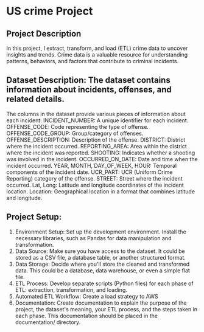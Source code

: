 # US crime Project 

## Project Description 
In this project, I extract, transform, and load (ETL) crime data to uncover insights and trends. Crime data is a valuable resource for understanding patterns, behaviors, and factors that contribute to criminal incidents. 

## Dataset Description: The dataset contains information about incidents, offenses, and related details. 
The columns in the dataset provide various pieces of information about each incident:
INCIDENT_NUMBER: A unique identifier for each incident.
OFFENSE_CODE: Code representing the type of offense.
OFFENSE_CODE_GROUP: Group/category of offenses.
OFFENSE_DESCRIPTION: Description of the offense.
DISTRICT: District where the incident occurred.
REPORTING_AREA: Area within the district where the incident was reported.
SHOOTING: Indicates whether a shooting was involved in the incident.
OCCURRED_ON_DATE: Date and time when the incident occurred.
YEAR, MONTH, DAY_OF_WEEK, HOUR: Temporal components of the incident date.
UCR_PART: UCR (Uniform Crime Reporting) category of the offense.
STREET: Street where the incident occurred.
Lat, Long: Latitude and longitude coordinates of the incident location.
Location: Geographical location in a format that combines latitude and longitude.

## Project Setup:
1. Environment Setup: Set up the development environment. Install the necessary libraries, such as Pandas for data manipulation and transformation.
2. Data Source: Make sure you have access to the dataset. It could be stored as a CSV file, a database table, or another structured format.
3. Data Storage: Decide where you'll store the cleaned and transformed data. This could be a database, data warehouse, or even a simple flat file.
5. ETL Process: Develop separate scripts (Python files) for each phase of ETL: extraction, transformation, and loading. 
6. Automated ETL Workflow: Create a load strategy to AWS
7. Documentation: Create documentation to explain the purpose of the project, the dataset's meaning, your ETL process, and the steps taken in each phase. This documentation should be placed in the documentation/ directory.
